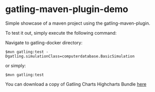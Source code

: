 gatling-maven-plugin-demo
=========================

Simple showcase of a maven project using the gatling-maven-plugin.

To test it out, simply execute the following command:

Navigate to gatling-docker directory: 

    $mvn gatling:test -Dgatling.simulationClass=computerdatabase.BasicSimulation

or simply:

    $mvn gatling:test

You can download a copy of Gatling Charts Highcharts Bundle [here](https://mvnrepository.com/artifact/io.gatling.highcharts/gatling-charts-highcharts-bundle/3.6.0)
